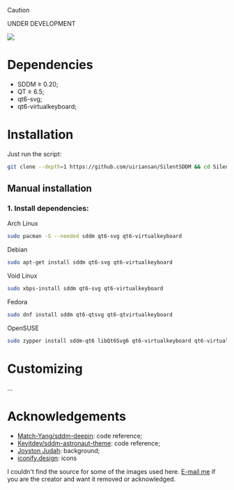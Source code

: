 > [!CAUTION]
> UNDER DEVELOPMENT

<img src="https://github.com/uiriansan/SilentSDDM/blob/main/previews/LoginCenter.png" />

# Dependencies

- SDDM ≥ 0.20;
- QT ≥ 6.5;
- qt6-svg;
- qt6-virtualkeyboard;

# Installation

Just run the script:

```bash
git clone --depth=1 https://github.com/uiriansan/SilentSDDM && cd SilentSDDM && ./install.sh | bash
```

## Manual installation

### 1. Install dependencies:

Arch Linux

```bash
sudo pacman -S --needed sddm qt6-svg qt6-virtualkeyboard
```

Debian

```bash
sudo apt-get install sddm qt6-svg qt6-virtualkeyboard
```

Void Linux

```bash
sudo xbps-install sddm qt6-svg qt6-virtualkeyboard
```

Fedora

```bash
sudo dnf install sddm qt6-qtsvg qt6-qtvirtualkeyboard
```

OpenSUSE

```bash
sudo zypper install sddm-qt6 libQt6Svg6 qt6-virtualkeyboard qt6-virtualkeyboard-imports
```

# Customizing

...

# Acknowledgements

- [Match-Yang/sddm-deepin](https://github.com/Match-Yang/sddm-deepin): code reference;
- [Keyitdev/sddm-astronaut-theme](https://github.com/Keyitdev/sddm-astronaut-theme): code reference;
- [Joyston Judah](https://www.pexels.com/photo/white-and-black-mountain-wallpaper-933054/): background;
- [iconify.design](https://iconify.design/): icons

I couldn't find the source for some of the images used here. [E-mail me](mailto:uiriansan@gmail.com?subject=Background%20image%20in%20SilentSDDM) if you are the creator and want it removed or acknowledged.
